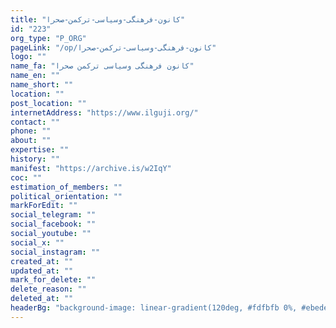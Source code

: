 ```yaml
---
title: "کانون-فرهنگی-وسیاسی-ترکمن-صحرا"
id: "223"
org_type: "P_ORG"
pageLink: "/op/کانون-فرهنگی-وسیاسی-ترکمن-صحرا"
logo: ""
name_fa: "کانون فرهنگی وسیاسی ترکمن صحرا"
name_en: ""
name_short: ""
location: ""
post_location: ""
internetAddress: "https://www.ilguji.org/"
contact: ""
phone: ""
about: ""
expertise: ""
history: ""
manifest: "https://archive.is/w2IqY"
coc: ""
estimation_of_members: ""
political_orientation: ""
markForEdit: ""
social_telegram: ""
social_facebook: ""
social_youtube: ""
social_x: ""
social_instagram: ""
created_at: ""
updated_at: ""
mark_for_delete: ""
delete_reason: ""
deleted_at: ""
headerBg: "background-image: linear-gradient(120deg, #fdfbfb 0%, #ebedee 100%);"
---
```

